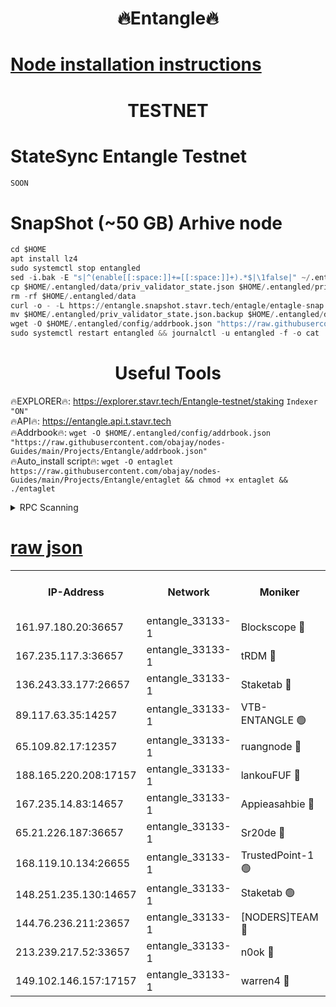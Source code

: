 <h1 align="center"> 🔥Entangle🔥</h1>

[Node installation instructions](https://github.com/obajay/nodes-Guides/tree/main/Projects/Entangle)
=

<h1 align="center"> TESTNET</h1>

# StateSync Entangle Testnet
```python
SOON
```
# SnapShot (~50 GB) Arhive node
```python
cd $HOME
apt install lz4
sudo systemctl stop entangled
sed -i.bak -E "s|^(enable[[:space:]]+=[[:space:]]+).*$|\1false|" ~/.entangled/config/config.toml
cp $HOME/.entangled/data/priv_validator_state.json $HOME/.entangled/priv_validator_state.json.backup
rm -rf $HOME/.entangled/data
curl -o - -L https://entangle.snapshot.stavr.tech/entagle/entagle-snap.tar.lz4 | lz4 -c -d - | tar -x -C $HOME/.entangled --strip-components 2
mv $HOME/.entangled/priv_validator_state.json.backup $HOME/.entangled/data/priv_validator_state.json
wget -O $HOME/.entangled/config/addrbook.json "https://raw.githubusercontent.com/obajay/nodes-Guides/main/Projects/Entangle/addrbook.json"
sudo systemctl restart entangled && journalctl -u entangled -f -o cat
```
 <h1 align="center"> Useful Tools</h1>
 
🔥EXPLORER🔥: https://explorer.stavr.tech/Entangle-testnet/staking        `Indexer "ON"` \
🔥API🔥:      https://entangle.api.t.stavr.tech \
🔥Addrbook🔥: ```wget -O $HOME/.entangled/config/addrbook.json "https://raw.githubusercontent.com/obajay/nodes-Guides/main/Projects/Entangle/addrbook.json"``` \
🔥Auto_install script🔥:  `wget -O entaglet https://raw.githubusercontent.com/obajay/nodes-Guides/main/Projects/Entangle/entaglet && chmod +x entaglet && ./entaglet`


<details>
<summary>RPC Scanning</summary>

<h2 align="center"> We scan nodes in real time every 4 hours. And we provide the final result of RPC endpoints.
We cannot influence the operation of these nodes in any way. </h2>


```python
If Voting Power is higher than 0 --> then the Node is a validator of the network and may be subject to attack and be a potential threat to the chain.
```
```python
We marked such validators with a red symbol
```

</details>

[raw json](https://rpc-check.entangt.stavr.tech/entangt/rpc-entangt-result.json)
=


<table><tr><th>IP-Address</th><th>Network</th><th>Moniker</th><th>Latest Block Height</th><th>Earliest Block Height</th><th>Catching Up</th><th>Tx Index</th><th>Voting Power</th><th>Scan Time</th></tr><tr><td>161.97.180.20:36657</td><td>entangle_33133-1</td><td>Blockscope 🔴</td><td>2411351</td><td>1</td><td>False</td><td>off</td><td>303215667409662</td><td>2024-02-29T06:24:40.537437146UTC</td></tr><tr><td>167.235.117.3:36657</td><td>entangle_33133-1</td><td>tRDM 🔴</td><td>2411353</td><td>1</td><td>False</td><td>on</td><td>203543035000942</td><td>2024-02-29T06:24:59.205115218UTC</td></tr><tr><td>136.243.33.177:26657</td><td>entangle_33133-1</td><td>Staketab 🔴</td><td>2411352</td><td>660001</td><td>False</td><td>on</td><td>166377687618022</td><td>2024-02-29T06:24:50.273734770UTC</td></tr><tr><td>89.117.63.35:14257</td><td>entangle_33133-1</td><td>VTB-ENTANGLE 🟢</td><td>2411352</td><td>1162001</td><td>False</td><td>off</td><td>0</td><td>2024-02-29T06:24:45.457123570UTC</td></tr><tr><td>65.109.82.17:12357</td><td>entangle_33133-1</td><td>ruangnode 🔴</td><td>2411351</td><td>1312001</td><td>False</td><td>off</td><td>535461802493141</td><td>2024-02-29T06:24:40.859790903UTC</td></tr><tr><td>188.165.220.208:17157</td><td>entangle_33133-1</td><td>lankouFUF 🔴</td><td>2411351</td><td>1910001</td><td>False</td><td>off</td><td>328108601088108</td><td>2024-02-29T06:24:41.111415972UTC</td></tr><tr><td>167.235.14.83:14657</td><td>entangle_33133-1</td><td>Appieasahbie 🔴</td><td>2411353</td><td>2042001</td><td>False</td><td>on</td><td>43264885502146798</td><td>2024-02-29T06:24:58.902001478UTC</td></tr><tr><td>65.21.226.187:36657</td><td>entangle_33133-1</td><td>Sr20de 🔴</td><td>2411351</td><td>2049001</td><td>False</td><td>off</td><td>58320242332282</td><td>2024-02-29T06:24:40.287329223UTC</td></tr><tr><td>168.119.10.134:26655</td><td>entangle_33133-1</td><td>TrustedPoint-1 🟢</td><td>2411353</td><td>2268001</td><td>False</td><td>off</td><td>0</td><td>2024-02-29T06:24:59.423008548UTC</td></tr><tr><td>148.251.235.130:14657</td><td>entangle_33133-1</td><td>Staketab 🟢</td><td>2411351</td><td>2272001</td><td>False</td><td>on</td><td>0</td><td>2024-02-29T06:24:39.986418046UTC</td></tr><tr><td>144.76.236.211:23657</td><td>entangle_33133-1</td><td>[NODERS]TEAM 🔴</td><td>2411352</td><td>2304001</td><td>False</td><td>off</td><td>26806990016854962</td><td>2024-02-29T06:24:48.016020745UTC</td></tr><tr><td>213.239.217.52:33657</td><td>entangle_33133-1</td><td>n0ok 🔴</td><td>2411353</td><td>2311353</td><td>False</td><td>off</td><td>46606170554418651</td><td>2024-02-29T06:24:54.590896434UTC</td></tr><tr><td>149.102.146.157:17157</td><td>entangle_33133-1</td><td>warren4 🔴</td><td>2411352</td><td>2327001</td><td>False</td><td>on</td><td>499678211619253</td><td>2024-02-29T06:24:47.806018036UTC</td></tr></table>
